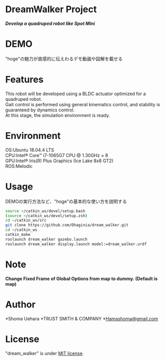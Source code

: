# DreamWalker Project

***Develop a quadruped robot like Spot Mini***


# DEMO

"hoge"の魅力が直感的に伝えわるデモ動画や図解を載せる

# Features
This robot will be developed using a BLDC actuator optimized for a quadruped robot.  
Gait control is performed using general kinematics control, and stability is guaranteed by dynamics control.  
At this stage, the simulation environment is ready.  

# Environment

OS:Ubuntu 18.04.4 LTS  
CPU:Intel® Core™ i7-1065G7 CPU @ 1.30GHz × 8  
GPU:Intel® Iris(R) Plus Graphics (Ice Lake 8x8 GT2)  
ROS:Melodic  

# Usage

DEMOの実行方法など、"hoge"の基本的な使い方を説明する

```bash
source ~/catkin_ws/devel/setup.bash
(source ~/catkin_ws/devel/setup.zsh)
cd ~/catkin_ws/src
git clone https://github.com/Ohaginia/dream_walker.git
cd ~/catkin_ws
catkin_make
roslaunch dream_walker gazebo.launch
roslaunch dream_walker display.launch model:=dream_walker.urdf 
```

# Note

**Change Fixed Frame of Global Options from map to dummy. (Default is map)**

# Author

*Shoma Uehara
*TRUST SMITH & COMPANY
*Hamashoma@gmail.com

# License

"dream_walker" is under [MIT license](https://en.wikipedia.org/wiki/MIT_License).
